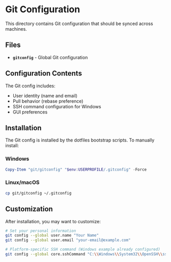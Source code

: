 # Git Configuration

This directory contains Git configuration that should be synced across machines.

## Files

- **`gitconfig`** - Global Git configuration

## Configuration Contents

The Git config includes:
- User identity (name and email)
- Pull behavior (rebase preference)  
- SSH command configuration for Windows
- GUI preferences

## Installation

The Git config is installed by the dotfiles bootstrap scripts. To manually install:

### Windows
```powershell
Copy-Item "git/gitconfig" "$env:USERPROFILE/.gitconfig" -Force
```

### Linux/macOS  
```bash
cp git/gitconfig ~/.gitconfig
```

## Customization

After installation, you may want to customize:
```bash
# Set your personal information
git config --global user.name "Your Name"
git config --global user.email "your-email@example.com"

# Platform-specific SSH command (Windows example already configured)
git config --global core.sshCommand "C:\\Windows\\System32\\OpenSSH\\ssh.exe"
```